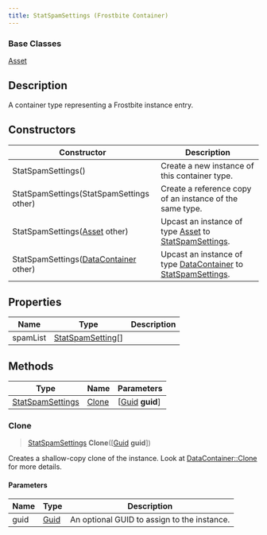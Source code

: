 ```yaml
---
title: StatSpamSettings (Frostbite Container)
---
```

### Base Classes

[Asset](Asset)

## Description

A container type representing a Frostbite instance entry.

## Constructors

| Constructor                                                                 | Description                                                                                                             |
| --------------------------------------------------------------------------- | ----------------------------------------------------------------------------------------------------------------------- |
| StatSpamSettings()                                                          | Create a new instance of this container type.                                                                           |
| StatSpamSettings(StatSpamSettings other)                                    | Create a reference copy of an instance of the same type.                                                                |
| StatSpamSettings([Asset](Asset) other)                                      | Upcast an instance of type [Asset](Asset) to [StatSpamSettings](StatSpamSettings).                                      |
| StatSpamSettings([DataContainer](/vext/ref/cls/shr/datacontainer) other) | Upcast an instance of type [DataContainer](/vext/ref/cls/shr/datacontainer) to [StatSpamSettings](StatSpamSettings). |

## Properties

| Name     | Type                                   | Description |
| -------- | -------------------------------------- | ----------- |
| spamList | [StatSpamSetting](StatSpamSetting)\[\] |             |

## Methods

| Type                                 | Name            | Parameters                                     |
| ------------------------------------ | --------------- | ---------------------------------------------- |
| [StatSpamSettings](StatSpamSettings) | [Clone](#clone) | \[[Guid](/vext/ref/cls/shr/guid) **guid**\] |

### Clone

> [StatSpamSettings](StatSpamSettings) **Clone**(\[[Guid](/vext/ref/cls/shr/guid) **guid**\])

Creates a shallow-copy clone of the instance. Look at [DataContainer::Clone](/vext/ref/cls/shr/datacontainer#clone) for more details.

#### Parameters

| Name | Type         | Description                                 |
| ---- | ------------ | ------------------------------------------- |
| guid | [Guid](Guid) | An optional GUID to assign to the instance. |
